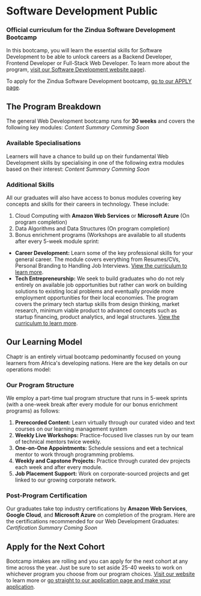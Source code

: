 # Software Development Public
### Official curriculum for the Zindua Software Development Bootcamp 
In this bootcamp, you will learn the essential skills for Software Development to be able to unlock careers as a Backend Developer, Frontend Developer or Full-Stack Web Developer. To learn more about the program, [visit our Software Development website page](https://zinduaschool.com/programs/software-development-bootcamp/)).

To apply for the Zindua Software Development bootcamp, [go to our APPLY page](https://zinduaschool.com/apply).

## The Program Breakdown
The general Web Development bootcamp runs for **30 weeks** and covers the following key modules:
*Content Summary Comming Soon*

### Available Specialisations
Learners will have a chance to build up on their fundamental Web Development skills by specialising in one of the following extra modules based on their interest:
*Content Summary Comming Soon*

### Additional Skills
All our graduates will also have access to bonus modules covering key concepts and skills for their careers in technology. These include:
1. Cloud Computing with **Amazon Web Services** or **Microsoft Azure** (On program completion)
2. Data Algorithms and Data Structures (On program completion)
3. Bonus enrichment programs (Workshops are available to all students after every 5-week module sprint:
  - **Career Development:** Learn some of the key professional skills for your general career. The module covers everything from Resumes/CVs, Personal Branding to Handling Job Interviews. [View the curriculum to learn more](https://chaptrglobal.com/blog/bootcamp/python-data-science-bootcamp/).
  - **Tech Entrepreneurship:** We seek to build graduates who do not rely entirely on available job opportunities but rather can work on building solutions to existing local problems and eventually provide more employment opportunities for their local economies. The program covers the primary tech startup skills from design thinking, market research, minimum viable product to advanced concepts such as startup financing, product analytics, and legal structures. [View the curriculum to learn more](https://chaptrglobal.com/blog/bootcamp/python-data-science-bootcamp/).

## Our Learning Model
Chaptr is an entirely virtual bootcamp pedominantly focused on young learners from Africa's developing nations. Here are the key details on our operations model:

### Our Program Structure
We employ a part-time tual program structure that runs in 5-week sprints (with a one-week break after every module for our bonus enrichment programs) as follows:
1. **Prerecorded Content:** Learn virtually through our curated video and text courses on our learning management system
2. **Weekly Live Workshops:** Practice-focused live classes run by our team of technical mentors twice weekly.
3. **One-on-One Appointments:** Schedule sessions and eet a technical mentor to work through programming problems.
4. **Weekly and Capstone Projects:** Practice through curated dev projects each week and after every module.
5. **Job Placement Support:** Work on corporate-sourced projects and get linked to our growing corporate network.

### Post-Program Certification
Our graduates take top industry certifications by **Amazon Web Services**, **Google Cloud**, and **Microsoft Azure** on completion of the program. Here are the certifications recommended for our Web Development Graduates:
*Certification Summary Coming Soon*

## Apply for the Next Cohort
Bootcamp intakes are rolling and you can apply for the next cohort at any time across the year. Just be sure to set aside 25-40 weeks to work on whichever program you choose from our program choices. [Visit our website](https://chaptrglobal.com) to learn more or [go straight to our application page and make your application](https://chaptrglobal.com/apply).
